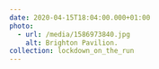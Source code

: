 ```yaml
---
date: 2020-04-15T18:04:00.000+01:00
photo:
  - url: /media/1586973840.jpg
    alt: Brighton Pavilion.
collection: lockdown_on_the_run
---
```

